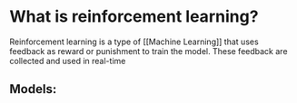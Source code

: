 # What is reinforcement learning?
Reinforcement learning is a type of [[Machine Learning]] that uses feedback as reward or punishment to train the model. These feedback are collected and used in real-time

**Models**:
- 